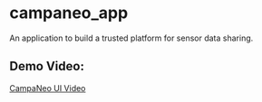 # campaneo_app

An application to build a trusted platform for sensor data sharing.

## Demo Video:
[CampaNeo UI Video](https://www.youtube.com/watch?v=m_aHF7l0nDI)

